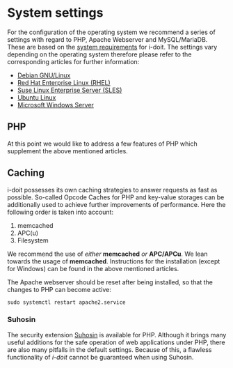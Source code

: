 # System settings

For the configuration of the operating system we recommend a series of settings with regard to PHP, Apache Webserver and MySQL/MariaDB. These are based on the [system requirements](../system-requirements.md) for i-doit. The settings vary depending on the operating system therefore please refer to the corresponding articles for further information:

*   [Debian GNU/Linux](debian.md)
*   [Red Hat Enterprise Linux (RHEL)](red-hat-enterprise-linux/index.md)
*   [Suse Linux Enterprise Server (SLES)](suse-linux-enterprise-server.md)
*   [Ubuntu Linux](ubuntu-linux/index.md)
*   [Microsoft Windows Server](microsoft-windows-server/index.md)

## PHP

At this point we would like to address a few features of PHP which supplement the above mentioned articles.

## Caching

i-doit possesses its own caching strategies to answer requests as fast as possible. So-called Opcode Caches for PHP and key-value storages can be additionally used to achieve further improvements of performance. Here the following order is taken into account:

1.  memcached
2.  APC(u)
3.  Filesystem

We recommend the use of _either_ **memcached** _or_ **APC/APCu**. We lean towards the usage of **memcached**. Instructions for the installation (except for Windows) can be found in the above mentioned articles.

The Apache webserver should be reset after being installed, so that the changes to PHP can become active:

```shell
sudo systemctl restart apache2.service
```

### Suhosin

The security extension [Suhosin](https://suhosin.org/) is available for PHP. Although it brings many useful additions for the safe operation of web applications under PHP, there are also many pitfalls in the default settings. Because of this, a flawless functionality of _i-doit_ cannot be guaranteed when using Suhosin.
